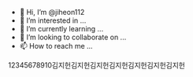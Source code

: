 - 👋 Hi, I’m @jiheon112
- 👀 I’m interested in ...
- 🌱 I’m currently learning ...
- 💞️ I’m looking to collaborate on ...
- 📫 How to reach me ...

<!---
jiheon112/jiheon112 is a ✨ special ✨ repository because its `README.md` (this file) appears on your GitHub profile.
You can click the Preview link to take a look at your changes.
--->
12345678910김지헌김지헌김지헌김지헌김지헌김지헌김지헌
